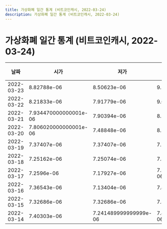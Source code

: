 ```yaml
---
title: 가상화폐 일간 통계 (비트코인캐시, 2022-03-24)
description: 가상화폐 일간 통계 (비트코인캐시, 2022-03-24)
---
```



가상화폐 일간 통계 (비트코인캐시, 2022-03-24)
===

|날짜|시가|저가|고가|종가|비고|
|--|--|--|--|--|--|
|2022-03-23|8.82788e-06|8.50623e-06|9.25819e-06|8.50623e-06|    |
|2022-03-22|8.21833e-06|7.91779e-06|9.03734e-06|8.877569999999999e-06|    |
|2022-03-21|7.934470000000001e-06|7.90394e-06|8.24085e-06|8.23813e-06|    |
|2022-03-20|7.806020000000001e-06|7.48848e-06|8.23028e-06|7.99293e-06|    |
|2022-03-19|7.37407e-06|7.37407e-06|7.74355e-06|7.74355e-06|    |
|2022-03-18|7.25162e-06|7.25074e-06|7.36171e-06|7.36171e-06|    |
|2022-03-17|7.2596e-06|7.17927e-06|7.318449999999999e-06|7.20956e-06|    |
|2022-03-16|7.36543e-06|7.13404e-06|7.45289e-06|7.2596e-06|    |
|2022-03-15|7.32686e-06|7.32686e-06|7.36729e-06|7.35648e-06|    |
|2022-03-14|7.40303e-06|7.241489999999999e-06|7.418410000000001e-06|7.241489999999999e-06|    |
